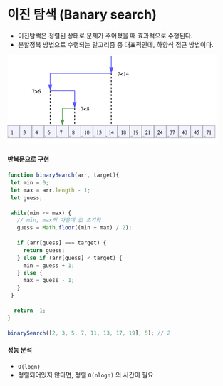 # 이진 탐색 \(Banary search\)

* 이진탐색은 정렬된 상태로 문제가 주어졌을 때 효과적으로 수행된다.
* 분할정복 방법으로 수행되는  알고리즘 중 대표적인데, 하향식 접근 방법이다. 

![](../../.gitbook/assets/image%20%282%29.png)

#### 반복문으로 구현

```javascript
function binarySearch(arr, target){
 let min = 0;
 let max = arr.length - 1;
 let guess;
 
 while(min <= max) {
   // min, max의 가운데 값 초기화
   guess = Math.floor((min + max) / 2);
   
   if (arr[guess] === target) {
     return guess;
   } else if (arr[guess] < target) {
     min = guess + 1;
   } else {
     max = guess - 1;
   }
 }

  return -1;    
}

binarySearch([2, 3, 5, 7, 11, 13, 17, 19], 5); // 2
```

#### 성능 분석

* `O(logn)`
* 정렬되어있지 않다면, 정렬 `O(nlogn)` 의 시간이 필요



